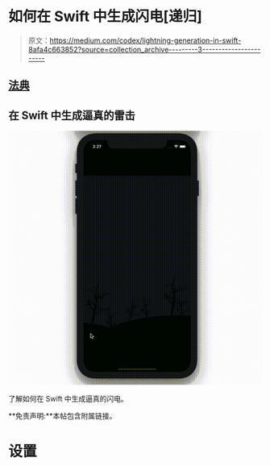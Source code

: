 # 如何在 Swift 中生成闪电[递归]

> 原文：<https://medium.com/codex/lightning-generation-in-swift-8afa4c663852?source=collection_archive---------3----------------------->

## [法典](http://medium.com/codex)

## 在 Swift 中生成逼真的雷击

![](img/900f7238f254ca040b168752d88315c1.png)

了解如何在 Swift 中生成逼真的闪电。

**免责声明:**本帖包含附属链接。

# 设置